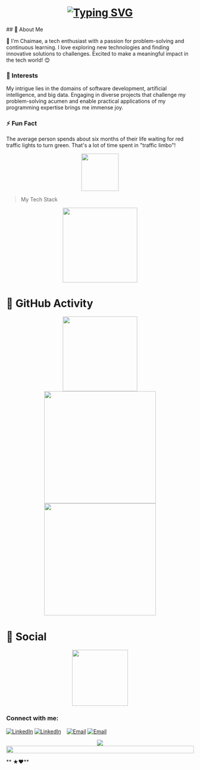 <h1 align = "center">
<a href="https://git.io/typing-svg"><img src="https://readme-typing-svg.herokuapp.com?font=Fira+Code&size=75&duration=1500&pause=600&color=0CE82B&background=000000EE&center=true&vCenter=true&multiline=true&width=1920&height=384&lines=Hello+there!;My+name+is+Chaimae%2C+(Shiny);Welcome+to+my+README" alt="Typing SVG" /></a>
</h1>
## 👋 About Me

👋 I'm Chaimae, a tech enthusiast with a passion for problem-solving and continuous learning. I love exploring new technologies and finding innovative solutions to challenges. Excited to make a meaningful impact in the tech world! 😊

### 🌱 Interests

My intrigue lies in the domains of software development, artificial intelligence, and big data. Engaging in diverse projects that challenge my problem-solving acumen and enable practical applications of my programming expertise brings me immense joy. 

### ⚡ Fun Fact

The average person spends about six months of their life waiting for red traffic lights to turn green. That's a lot of time spent in "traffic limbo"!



<!--🐱CAT-->
<p align="center">
<img src="https://media.giphy.com/media/WUlplcMpOCEmTGBtBW/giphy.gif" width="100">

> My Tech Stack 
<div align="center">
    <img height="200px" src="https://github-readme-stats-api.vercel.app/api/top-langs/?username=ChaimaeBinjach&theme=gruvbox_light&layout=compact"/>
</div>

# 🔭 GitHub Activity

<div align="center">
    <img height="200px" src="https://github-readme-streak-stats.herokuapp.com/?user=ChaimaeBinjach"/>
</div>

<div align="center">
    <img height="300px" src="https://activity-graph.herokuapp.com/graph?username=ChaimaeBinjach&theme=github"/>
</div>

<div align="center">
    <img height="300px" src="https://metrics.lecoq.io/ChaimaeBinjach?template=classic&config.timezone=Europe%2FParis"/>
</div>

# 🌱 Social

<div align="center">
    <img height="150px" src="https://github-profile-trophy.vercel.app/?username=ChaimaeBinjach&&title=MultiLanguage,Repositories,Commits&column=3&margin-w=30&margin-h=15"/>
</div>

### Connect with me:
[![LinkedIn](https://raw.githubusercontent.com/ChaimaeBinjach/ChaimaeBinjach/main/img/linkedin-light.svg)](https://www.linkedin.com/in/chaimae-binjach-89a9b3253/)
[![LinkedIn](https://raw.githubusercontent.com/ChaimaeBinjach/ChaimaeBinjach/main/img/linkedin-dark.svg)](https://www.linkedin.com/in/chaimae-binjach-89a9b3253/)
&nbsp;&nbsp;
[![Email](https://raw.githubusercontent.com/ChaimaeBinjach/ChaimaeBinjach/main/img/email-light.svg)](mailto:binjachchaimaa@gmail.com)
[![Email](https://raw.githubusercontent.com/ChaimaeBinjach/ChaimaeBinjach/main/img/email-dark.svg)](mailto:binjachchaimaa@gmail.com)



<p align="center">
<img src="https://raw.githubusercontent.com/trinib/trinib/a5f17399d881c5651a89bfe4a621014b08346cf0/images/marquee2.svg">

<!--📏LINE-->
<img src="https://i.imgur.com/dBaSKWF.gif" height="20" width="100%">

** ★❤️**





